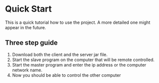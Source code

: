 # Quick Start #
This is a quick tutorial how to use the project. A more detailed one might appear in the future.
## Three step guide ##
  1. Download both the client and the server jar file.
  1. Start the slave program on the computer that will be remote controlled.
  1. Start the master program and enter the ip address or the computer       network name.
  1. Now you should be able to control the other computer